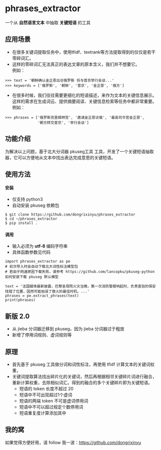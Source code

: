 # phrases_extractor

一个从 **自然语言文本**  中抽取 **关键短语** 的工具

## 应用场景

- 在很多关键词提取任务中，使用tfidf、textrank等方法提取得到的仅仅是若干零碎词汇。
- 这样的零碎词汇无法真正的表达文章的原本含义，我们并不想要它。  
例如：
```
>>> text = '朝鲜确认金正恩出访俄罗斯 将与普京举行会谈...'
>>> keywords = ['俄罗斯', '朝鲜', '普京', '金正恩', '俄方']
```

- 在很多时候，我们往往需要更细化的短语描述，来作为文本的关键信息展示。这样的需求在生成词云、提供摘要阅读、关键信息检索等任务中都非常重要。  
例如：
```
>>> phrases = ['俄罗斯克里姆林宫', '邀请金正恩访俄', '最高司令官金正恩', 
               '朝方转交普京', '举行会谈']
```

## 功能介绍

为解决以上问题，基于北大分词器 pkuseg工具 工具，开发了一个关键短语抽取器，它可以方便地从文本中找出表达完成意思的关键短语。


## 使用方法

#### 安装
- 仅支持 python3
- 自动安装 pkuseg 依赖包

```
$ git clone https://github.com/dongrixinyu/phrases_extractor
$ cd ~/phrases_extractor
$ pip install .
```


#### 调用

- 输入必须为 **utf-8** 编码字符串
- 具体函数参数见代码
```
import phrases_extractor as pe  
# 初次导入时会自动下载北大词性标注模型包
# 若由于网速原因下载失败，请参考 https://github.com/lancopku/pkuseg-python 如何安装下载 pkuseg 默认模型

text = '法国媒体最新披露，巴黎圣母院火灾当晚，第一次消防警报响起时，负责查验的保安找错了位置，因而可能贻误了救火的最佳时机。...'
phrases = pe.extract_phrases(text)
print(phrases)
```

## 新版 2.0
- 从 jieba 分词器迁移到 pkuseg，因为 jieba 分词器过于粗放
- 新增了停用词规则、虚词规则等


## 原理

- 首先基于 pkuseg 工具做分词和词性标注，再使用 tfidf 计算文本的关键词权重， 
- 关键词提取算法找出碎片化的关键词，然后再根据相邻关键碎片词进行融合，重新计算权重，去除相似词汇。得到的融合的多个关键碎片即为关键短语。
    - 短语的 token 长度不超过 20
    - 短语中不可出现超过1个虚词
    - 短语的两端 token 不可是虚词停用词
    - 短语中不可以超过规定个数停用词
    - 短语重复度计算添加其中

## 我的窝

如果觉得方便好用，请 follow 我一波：https://github.com/dongrixinyu


